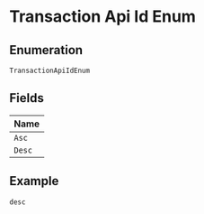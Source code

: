 
# Transaction Api Id Enum

## Enumeration

`TransactionApiIdEnum`

## Fields

| Name |
|  --- |
| `Asc` |
| `Desc` |

## Example

```
desc
```

